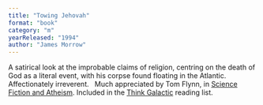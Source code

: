 ```yaml
---
title: "Towing Jehovah"
format: "book"
category: "m"
yearReleased: "1994"
author: "James Morrow"
---
```

A satirical look at the improbable claims of religion,  centring on the death of God as a literal event, with his corpse found floating  in the Atlantic. Affectionately irreverent.
 
Much appreciated by Tom Flynn, in <a href="http://www.pointofinquiry.org/tom_flynn_-_science_fiction_and_atheism/"> Science Fiction and Atheism</a>. Included in the <a href="https://thinkgalactic.org/reading-lists/by-author/">Think Galactic</a>  reading list.
 